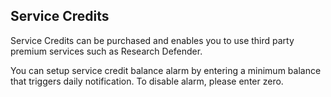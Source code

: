 ## Service Credits

Service Credits can be purchased and enables you to use third party premium services such as Research Defender.

You can setup service credit balance alarm by entering a minimum balance that triggers daily notification. To disable alarm, please enter zero.
